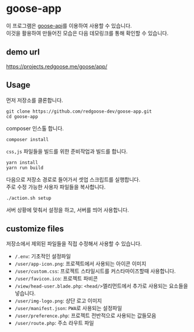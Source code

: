 # goose-app

이 프로그램은 [goose-api](https://github.com/redgoose-dev/goose-api)를 이용하여 사용할 수 있습니다.  
이것을 활용하여 만들어진 모습은 다음 데모링크를 통해 확인할 수 있습니다.


## demo url

https://projects.redgoose.me/goose/app/


## Usage

먼저 저장소를 클론합니다.

```shell script
git clone https://github.com/redgoose-dev/goose-app.git
cd goose-app
```

composer 인스톨 합니다.

```shell script
composer install
```

`css,js` 파일들을 빌드를 위한 준비작업과 빌드를 합니다.

```shell script
yarn install
yarn run build
```

다음으로 저장소 경로로 들어가서 셋업 스크립트를 실행합니다.  
주로 수정 가능한 사용자 파일들을 복사합니다.

```shell script
./action.sh setup
```

서버 상황에 맞춰서 설정을 하고, 서버를 띄어 사용합니다.


## customize files

저장소에서 제외된 파일들을 직접 수정해서 사용할 수 있습니다.

- `/.env`: 기초적인 설정파일
- `/user/app-icon.png`: 프로젝트에서 사용되는 아이콘 이미지
- `/user/custom.css`: 프로젝트 스타일시트를 커스타마이즈할때 사용합니다.
- `/user/favicon.ico`: 프로젝트 파비콘
- `/view/head-user.blade.php`: `<head/>`엘리먼트에서 추가로 사용되는 요소들을 넣습니다.
- `/user/img-logo.png`: 상단 로고 이미지
- `/user/manifest.json`: `PWA`로 사용되는 설정파일
- `/user/preference.php`: 프로젝트 전반적으로 사용되는 값들모음
- `/user/route.php`: 주소 라우트 파일
